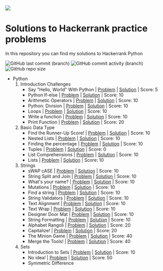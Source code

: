 <h1 aling="center"><a href="https://www.hackerrank.com/valenprofitos201"><img src="https://i0.wp.com/gradsingames.com/wp-content/uploads/2016/05/856771_668224053197841_1943699009_o.png"></a></h1>

# Solutions to Hackerrank practice problems

In this repository you can find my solutions to Hackerrank Python

![GitHub last commit (branch)](https://img.shields.io/github/last-commit/ValenProfitos/HackerRankPractice/main)
![GitHub commit activity (branch)](https://img.shields.io/github/commit-activity/y/ValenProfitos/HackerRankPractice)
![GitHub repo size](https://img.shields.io/github/repo-size/ValenProfitos/HackerRankPractice)

- Python
    01. Introduction Challenges
        - Say "Hello, World" With Python | [Problem](https://www.hackerrank.com/challenges/py-hello-world/problem) | [Solution](https://github.com/ValenProfitos/HackerRankPractice/blob/main/01.Introduction/001.Say%20%22Hello%2C%20World%22%20with%20Python.py) | Score: 5
        - Python If-else | [Problem](https://www.hackerrank.com/challenges/py-if-else/problem) | [Solution](https://github.com/ValenProfitos/HackerRankPractice/blob/main/01.Introduction/002.Python%20If-Else.py) | Score: 10
        - Arithmetic Operators | [Problem](https://www.hackerrank.com/challenges/python-arithmetic-operators/problem) | [Solution](https://github.com/ValenProfitos/HackerRankPractice/blob/main/01.Introduction/003.Arithmetic%20Operators.py) | Score: 10
        - Python: Division | [Problem](https://www.hackerrank.com/challenges/python-division/problem) | [Solution](https://github.com/ValenProfitos/HackerRankPractice/blob/main/01.Introduction/004.Python%3A%20Division.py) | Score: 10
        - Loops | [Problem](https://www.hackerrank.com/challenges/python-loops/problem) | [Solution](https://github.com/ValenProfitos/HackerRankPractice/blob/main/01.Introduction/005.Loops.py) | Score: 10
        - Write a function | [Problem](https://www.hackerrank.com/challenges/write-a-function/problem) | [Solution](https://github.com/ValenProfitos/HackerRankPractice/blob/main/01.Introduction/006.Write%20a%20Function.py) | Score: 10
        - Print Function | [Problem](https://www.hackerrank.com/challenges/python-print/problem) | [Solution](https://github.com/ValenProfitos/HackerRankPractice/blob/main/01.Introduction/007.Print%20Function.py) | Score: 20
    02. Basic Data Type
        - Find the Runner-Up Score! | [Problem](https://www.hackerrank.com/challenges/find-second-maximum-number-in-a-list/problem) | [Solution](https://github.com/ValenProfitos/HackerRankPractice/blob/main/02.Basic%20Data%20Type/001.Find%20the%20Runner-Up%20Score!.py) | Score: 10
        - Nested Lists | [Problem](https://www.hackerrank.com/challenges/nested-list/problem) | [Solution](https://github.com/ValenProfitos/HackerRankPractice/blob/main/02.Basic%20Data%20Type/002.Nested%20Lists.py) | Score: 10
        - Finding the percentage | [Problem](https://www.hackerrank.com/challenges/finding-the-percentage/problem) | [Solution](https://github.com/ValenProfitos/HackerRankPractice/blob/main/02.Basic%20Data%20Type/003.Finding%20the%20percentage.py) | Score: 10
        - Tuples | [Problem](https://www.hackerrank.com/challenges/python-tuples/problem) | [Solution](https://github.com/ValenProfitos/HackerRankPractice/blob/main/02.Basic%20Data%20Type/004.Tuples.py) | Score: 0
        - List Comprehensions | [Problem](https://www.hackerrank.com/challenges/list-comprehensions/problem) | [Solution](https://github.com/ValenProfitos/HackerRankPractice/blob/main/02.Basic%20Data%20Type/005.List%20Comprehensions.py) | Score: 10
        - Lists | [Problem](https://www.hackerrank.com/challenges/python-lists/problem) | [Solution](https://github.com/ValenProfitos/HackerRankPractice/blob/main/02.Basic%20Data%20Type/006.Lists.py) | Score: 10
    03. Strings
        - sWAP cASE | [Problem](https://www.hackerrank.com/challenges/swap-case/problem) | [Solution](https://github.com/ValenProfitos/HackerRankPractice/blob/main/03.Strings/001.sWAP%20cASE.py) | Score: 10
        - String Split and Join | [Problem](https://www.hackerrank.com/challenges/python-string-split-and-join/problem) | [Solution](https://github.com/ValenProfitos/HackerRankPractice/blob/main/03.Strings/002.String%20Split%20and%20Join.py) | Score: 10
        - What's your name? | [Problem](https://www.hackerrank.com/challenges/whats-your-name/problem) | [Solution](https://github.com/ValenProfitos/HackerRankPractice/blob/main/03.Strings/003.Whats%20your%20name%3F.py) | Score: 10
        - Mutations | [Problem](https://www.hackerrank.com/challenges/python-mutations/problem) | [Solution](https://github.com/ValenProfitos/HackerRankPractice/blob/main/03.Strings/004.Mutations.py) | Score: 10
        - Find a string | [Problem](https://www.hackerrank.com/challenges/find-a-string/problem) | [Solution](https://github.com/ValenProfitos/HackerRankPractice/blob/main/03.Strings/005.Find%20a%20String.py) | Score: 10
        - String Validators | [Problem](https://www.hackerrank.com/challenges/string-validators/problem) | [Solution](https://github.com/ValenProfitos/HackerRankPractice/blob/main/03.Strings/006.String%20Validators.py) | Score: 10
        - Text Alignment | [Problem](https://www.hackerrank.com/challenges/text-alignment/problem) | [Solution](https://github.com/ValenProfitos/HackerRankPractice/blob/main/03.Strings/007.Text%20Alignment.py) | Score: 10
        - Text Wrap | [Problem](https://www.hackerrank.com/challenges/text-wrap/problem) | [Solution](https://github.com/ValenProfitos/HackerRankPractice/blob/main/03.Strings/008.Text%20Wrap.py) | Score: 10
        - Designer Door Mat | [Problem](https://www.hackerrank.com/challenges/designer-door-mat/problem) | [Solution](https://github.com/ValenProfitos/HackerRankPractice/blob/main/03.Strings/009.Designer%20Door%20Mat.py) | Score: 10
        - String Formatting | [Problem](https://www.hackerrank.com/challenges/python-string-formatting/problem) | [Solution](https://github.com/ValenProfitos/HackerRankPractice/blob/main/03.Strings/010.String%20Formatting.py) | Score: 10
        - Alphabet Rangoli | [Problem](https://www.hackerrank.com/challenges/alphabet-rangoli/problem) | [Solution](https://github.com/ValenProfitos/HackerRankPractice/blob/main/03.Strings/011.Alphabet%20Rangoli.py) | Score: 20
        - Capitalize! | [Problem](https://www.hackerrank.com/challenges/capitalize) | [Solution](https://github.com/ValenProfitos/HackerRankPractice/blob/main/03.Strings/012.Capitalize.py) | Score: 20
        - The Minion Game | [Problem](https://www.hackerrank.com/challenges/the-minion-game/problem) | [Solution](https://github.com/ValenProfitos/HackerRankPractice/blob/main/03.Strings/013.The%20Minion%20Game.py) | Score: 40
        - Merge the Tools! | [Problem](https://www.hackerrank.com/challenges/merge-the-tools/problem) | [Solution](https://github.com/ValenProfitos/HackerRankPractice/blob/main/03.Strings/014.Merge%20the%20Tools.py) | Score: 40
    04. Sets
        - Introduction to Sets | [Problem](https://www.hackerrank.com/challenges/py-introduction-to-sets/problem) | [Solution](https://github.com/ValenProfitos/HackerRankPractice/blob/main/04.Sets/001.Introduction%20to%20Sets.py) | Score: 10
        - No idea! | [Problem](https://www.hackerrank.com/challenges/no-idea/problem) | [Solution](https://github.com/ValenProfitos/HackerRankPractice/blob/main/04.Sets/002.No%20idea.py) | Score: 50
        - Symmetric Difference
<!-- | [Problem]() | [Solution]() | Score: -->